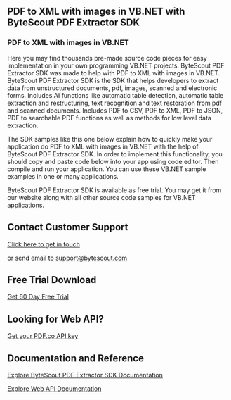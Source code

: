 ## PDF to XML with images in VB.NET with ByteScout PDF Extractor SDK

### PDF to XML with images in VB.NET

Here you may find thousands pre-made source code pieces for easy implementation in your own programming VB.NET projects. ByteScout PDF Extractor SDK was made to help with PDF to XML with images in VB.NET. ByteScout PDF Extractor SDK is the SDK that helps developers to extract data from unstructured documents, pdf, images, scanned and electronic forms. Includes AI functions like automatic table detection, automatic table extraction and restructuring, text recognition and text restoration from pdf and scanned documents. Includes PDF to CSV, PDF to XML, PDF to JSON, PDF to searchable PDF functions as well as methods for low level data extraction.

The SDK samples like this one below explain how to quickly make your application do PDF to XML with images in VB.NET with the help of ByteScout PDF Extractor SDK. In order to implement this functionality, you should copy and paste code below into your app using code editor. Then compile and run your application. You can use these VB.NET sample examples in one or many applications.

ByteScout PDF Extractor SDK is available as free trial. You may get it from our website along with all other source code samples for VB.NET applications.

## Contact Customer Support

[Click here to get in touch](https://bytescout.zendesk.com/hc/en-us/requests/new?subject=ByteScout%20PDF%20Extractor%20SDK%20Question)

or send email to [support@bytescout.com](mailto:support@bytescout.com?subject=ByteScout%20PDF%20Extractor%20SDK%20Question) 

## Free Trial Download

[Get 60 Day Free Trial](https://bytescout.com/download/web-installer?utm_source=github-readme)

## Looking for Web API? 

[Get your PDF.co API key](https://pdf.co/documentation/api?utm_source=github-readme)

## Documentation and Reference

[Explore ByteScout PDF Extractor SDK Documentation](https://bytescout.com/documentation/index.html?utm_source=github-readme)

[Explore Web API Documentation](https://pdf.co/documentation/api?utm_source=github-readme)